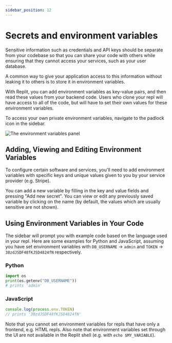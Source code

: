 ```yaml
---
sidebar_position: 12
---
```


# Secrets and environment variables

Sensitive information such as credentials and API keys should be separate from your codebase so that you can share your code with others while ensuring that they cannot access your services, such as your user database.

A common way to give your application access to this information without leaking it to others is to store it in environment variables.

With Replit, you can add environment variables as key-value pairs, and then read these values from your backend code. Users who clone your repl will have access to all of the code, but will have to set their own values for these environment variables.

To access your own private environment variables, navigate to the padlock icon in the sidebar.

![The environment variables panel](https://replit-docs-images.bardia.repl.co/images/repls/env-variables.png)

## Adding, Viewing and Editing Environment Variables

To configure certain software and services, you'll need to add environment variables with specific keys and unique values given to you by your service provider (e.g. Stripe).

You can add a new variable by filling in the key and value fields and pressing "Add new secret". You can view or edit any previously saved variable by clicking on the name (by default, the values which are usually sensitive are not shown).

## Using Environment Variables in Your Code

The sidebar will prompt you with example code based on the language used in your repl. Here are some examples for Python and JavaScript, assuming you have set environment variables with `DB_USERNAME` -> `admin` and `TOKEN` -> `38zdJSDF48fKJSD4824fN` respectively.

### Python

```python
import os
print(os.getenv("DB_USERNAME"))
# prints 'admin'
```

### JavaScript

```javascript
console.log(process.env.TOKEN)
// prints '38zdJSDF48fKJSD4824fN'
```

Note that you cannot set environment variables for repls that have only a frontend, e.g. HTML repls. Also note that environment variables set through the UI are not available in the Replit shell (e.g. with `echo $MY_VARIABLE`).
